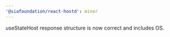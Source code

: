 ```yaml
---
'@siafoundation/react-hostd': minor
---
```


useStateHost response structure is now correct and includes OS.
